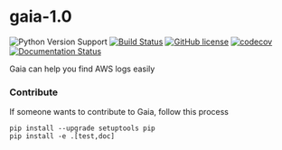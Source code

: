# gaia-1.0

![Python Version Support](https://img.shields.io/badge/python-3.4%203.5%203.6%203.6--dev%203.7--dev-brightgreen.svg)
[![Build Status](https://travis-ci.org/deadlylaid/gaia.svg?branch=develop)](https://travis-ci.org/deadlylaid/gaia)
[![GitHub license](https://img.shields.io/github/license/deadlylaid/gaia.svg)](https://github.com/deadlylaid/gaia/blob/develop/LICENSE)
[![codecov](https://codecov.io/gh/deadlylaid/gaia/branch/develop/graph/badge.svg)](https://codecov.io/gh/deadlylaid/gaia)
[![Documentation Status](https://readthedocs.org/projects/gaia-aws-logfinder/badge/?version=v1.0)](https://gaia-aws-logfinder.readthedocs.io/ko/v1.0/?badge=latest)



Gaia can help you find AWS logs easily



### Contribute

If someone wants to contribute to Gaia, follow this process

```
pip install --upgrade setuptools pip
pip install -e .[test,doc]
```

